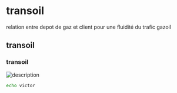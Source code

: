 # transoil
relation entre depot de gaz et client pour une fluidité du trafic gazoil

## transoil

### transoil

![description](liens)


```bash
echo victor
```